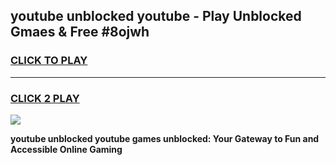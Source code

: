 
## youtube unblocked youtube - Play Unblocked Gmaes & Free #8ojwh
<h3>
<a href="https://news.freeplayer.one?title=youtube_unblocked_youtube&ref=03M">CLICK TO PLAY</a></h3>
<hr>

<h3>
<a href="https://news.freeplayer.one?title=youtube_unblocked_youtube&ref=03M">CLICK 2 PLAY</a>
  
</h3>

<a href="https://news.freeplayer.one?title=youtube_unblocked_youtube&ref=03M"><img src="https://clearcache.store/games.png"></a>


**youtube unblocked youtube games unblocked: Your Gateway to Fun and Accessible Online Gaming**
